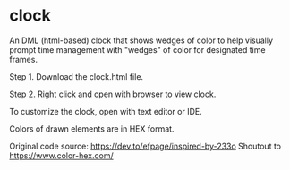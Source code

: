 # clock
An DML (html-based) clock that shows wedges of color to help visually prompt time management with "wedges" of color for designated time frames. 

Step 1. Download the clock.html file.

Step 2. Right click and open with browser to view clock. 

To customize the clock, open with text editor or IDE. 

Colors of drawn elements are in HEX format. 

Original code source: https://dev.to/efpage/inspired-by-233o 
Shoutout to https://www.color-hex.com/ 
